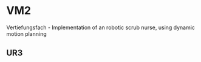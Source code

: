# VM2
Vertiefungsfach - Implementation of an robotic scrub nurse, using dynamic motion planning

## UR3
